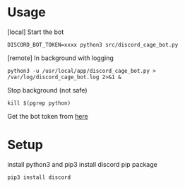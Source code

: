 # Usage

[local] Start the bot
```
DISCORD_BOT_TOKEN=xxxx python3 src/discord_cage_bot.py 
```

[remote] In background with logging
```
python3 -u /usr/local/app/discord_cage_bot.py > /var/log/discord_cage_bot.log 2>&1 &
```

Stop background (not safe)
```
kill $(pgrep python)
```

Get the bot token from [here](https://discord.com/developers/applications)

# Setup
install python3 and pip3
install discord pip package
```
pip3 install discord
```

